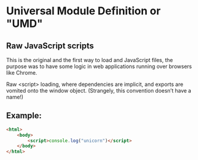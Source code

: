 # Universal Module Definition or "UMD"

## Raw JavaScript scripts

This is the original and the first way to load and JavaScript files, the purpose was to have some logic in web applications running over browsers like Chrome.

Raw \<script> loading, where dependencies are implicit, and exports are vomited onto the window object. (Strangely, this convention doesn’t have a name!)

## Example:

```html
<html>
    <body>
        <script>console.log("unicorn")</script>
    </body>
</html>
```